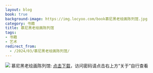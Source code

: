 ```yaml
---
layout: blog
book: true
background-image: https://img.locyoo.com/book慕尼黑老绘画陈列馆.jpg
category: 书籍
title: 慕尼黑老绘画陈列馆
tags:
- 书籍
- 艺术
redirect_from:
  - /2024/03/慕尼黑老绘画陈列馆/
---
```

![](https://img.locyoo.com/book慕尼黑老绘画陈列馆.jpg)
慕尼黑老绘画陈列馆: <a name = "ref1" href="https://url18.ctfile.com/f/50983618-1334550538-31b862?p=3619">点击下载</a>，访问密码请点击右上方“关于”自行查看